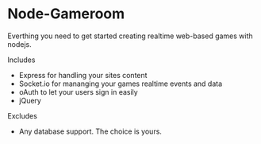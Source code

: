 # Node-Gameroom

Everthing you need to get started creating realtime web-based games with nodejs.

Includes
* Express for handling your sites content
* Socket.io for mananging your games realtime events and data
* oAuth to let your users sign in easily
* jQuery

Excludes
* Any database support. The choice is yours.
